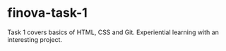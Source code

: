 # finova-task-1
Task 1 covers basics of HTML, CSS and Git. Experiential learning with an interesting project.
